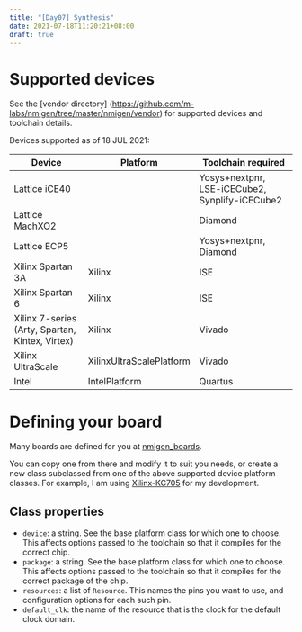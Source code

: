 ```yaml
---
title: "[Day07] Synthesis"
date: 2021-07-18T11:20:21+08:00
draft: true
---
```

# Supported devices
See the [vendor directory] (https://github.com/m-labs/nmigen/tree/master/nmigen/vendor) for supported devices and toolchain details.

Devices supported as of 18 JUL 2021:

|Device | Platform | Toolchain required|
|-------|----------|-------------------|
|Lattice iCE40||Yosys+nextpnr, LSE-iCECube2, Synplify-iCECube2|
|Lattice MachXO2||Diamond|
|Lattice ECP5||Yosys+nextpnr, Diamond|
|Xilinx Spartan 3A|Xilinx | ISE|
|Xilinx Spartan 6|Xilinx | ISE|
|Xilinx 7-series (Arty, Spartan, Kintex, Virtex)|Xilinx|Vivado|
|Xilinx UltraScale|XilinxUltraScalePlatform|Vivado|
|Intel|IntelPlatform|Quartus|
# Defining your board
Many boards are defined for you at [nmigen_boards](https://github.com/m-labs/nmigen-boards/tree/master/nmigen_boards).

You can copy one from there and modify it to suit you needs, or create a new class subclassed from one of the above supported device platform classes.
For example, I am using [Xilinx-KC705](https://github.com/m-labs/nmigen-boards/blob/master/nmigen_boards/kc705.py) for my development.
## Class properties
- `device`: a string. See the base platform class for which one to choose. This affects options passed to the toolchain so that it compiles for the correct chip.
- `package`: a string. See the base platform class for which one to choose. This affects options passed to the toolchain so that it compiles for the correct package of the chip.
- `resources`: a list of `Resource`. This names the pins you want to use, and configuration options for each such pin.
- `default_clk`: the name of the resource that is the clock for the default clock domain.